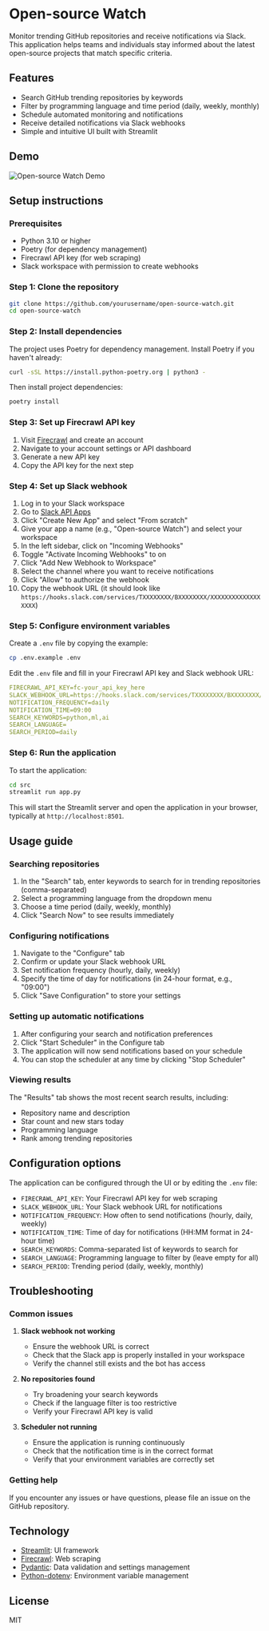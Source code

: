 # Open-source Watch

Monitor trending GitHub repositories and receive notifications via Slack. This application helps teams and individuals stay informed about the latest open-source projects that match specific criteria.

## Features

- Search GitHub trending repositories by keywords
- Filter by programming language and time period (daily, weekly, monthly)
- Schedule automated monitoring and notifications
- Receive detailed notifications via Slack webhooks
- Simple and intuitive UI built with Streamlit

## Demo

![Open-source Watch Demo](docs/demo.gif)

## Setup instructions

### Prerequisites

- Python 3.10 or higher
- Poetry (for dependency management)
- Firecrawl API key (for web scraping)
- Slack workspace with permission to create webhooks

### Step 1: Clone the repository

```bash
git clone https://github.com/yourusername/open-source-watch.git
cd open-source-watch
```

### Step 2: Install dependencies

The project uses Poetry for dependency management. Install Poetry if you haven't already:

```bash
curl -sSL https://install.python-poetry.org | python3 -
```

Then install project dependencies:

```bash
poetry install
```

### Step 3: Set up Firecrawl API key

1. Visit [Firecrawl](https://firecrawl.dev/) and create an account
2. Navigate to your account settings or API dashboard
3. Generate a new API key
4. Copy the API key for the next step

### Step 4: Set up Slack webhook

1. Log in to your Slack workspace
2. Go to [Slack API Apps](https://api.slack.com/apps)
3. Click "Create New App" and select "From scratch"
4. Give your app a name (e.g., "Open-source Watch") and select your workspace
5. In the left sidebar, click on "Incoming Webhooks"
6. Toggle "Activate Incoming Webhooks" to on
7. Click "Add New Webhook to Workspace"
8. Select the channel where you want to receive notifications
9. Click "Allow" to authorize the webhook
10. Copy the webhook URL (it should look like `https://hooks.slack.com/services/TXXXXXXXX/BXXXXXXXX/XXXXXXXXXXXXXXXXXX`)

### Step 5: Configure environment variables

Create a `.env` file by copying the example:

```bash
cp .env.example .env
```

Edit the `.env` file and fill in your Firecrawl API key and Slack webhook URL:

```yaml
FIRECRAWL_API_KEY=fc-your_api_key_here
SLACK_WEBHOOK_URL=https://hooks.slack.com/services/TXXXXXXXX/BXXXXXXXX/XXXXXXXXXXXXXXXXXX
NOTIFICATION_FREQUENCY=daily
NOTIFICATION_TIME=09:00
SEARCH_KEYWORDS=python,ml,ai
SEARCH_LANGUAGE=
SEARCH_PERIOD=daily
```

### Step 6: Run the application

To start the application:

```bash
cd src
streamlit run app.py
```

This will start the Streamlit server and open the application in your browser, typically at `http://localhost:8501`.

## Usage guide

### Searching repositories

1. In the "Search" tab, enter keywords to search for in trending repositories (comma-separated)
2. Select a programming language from the dropdown menu
3. Choose a time period (daily, weekly, monthly)
4. Click "Search Now" to see results immediately

### Configuring notifications

1. Navigate to the "Configure" tab
2. Confirm or update your Slack webhook URL
3. Set notification frequency (hourly, daily, weekly)
4. Specify the time of day for notifications (in 24-hour format, e.g., "09:00")
5. Click "Save Configuration" to store your settings

### Setting up automatic notifications

1. After configuring your search and notification preferences
2. Click "Start Scheduler" in the Configure tab
3. The application will now send notifications based on your schedule
4. You can stop the scheduler at any time by clicking "Stop Scheduler"

### Viewing results

The "Results" tab shows the most recent search results, including:

- Repository name and description
- Star count and new stars today
- Programming language
- Rank among trending repositories

## Configuration options

The application can be configured through the UI or by editing the `.env` file:

- `FIRECRAWL_API_KEY`: Your Firecrawl API key for web scraping
- `SLACK_WEBHOOK_URL`: Your Slack webhook URL for notifications
- `NOTIFICATION_FREQUENCY`: How often to send notifications (hourly, daily, weekly)
- `NOTIFICATION_TIME`: Time of day for notifications (HH:MM format in 24-hour time)
- `SEARCH_KEYWORDS`: Comma-separated list of keywords to search for
- `SEARCH_LANGUAGE`: Programming language to filter by (leave empty for all)
- `SEARCH_PERIOD`: Trending period (daily, weekly, monthly)

## Troubleshooting

### Common issues

1. **Slack webhook not working**
   - Ensure the webhook URL is correct
   - Check that the Slack app is properly installed in your workspace
   - Verify the channel still exists and the bot has access

2. **No repositories found**
   - Try broadening your search keywords
   - Check if the language filter is too restrictive
   - Verify your Firecrawl API key is valid

3. **Scheduler not running**
   - Ensure the application is running continuously
   - Check that the notification time is in the correct format
   - Verify that your environment variables are correctly set

### Getting help

If you encounter any issues or have questions, please file an issue on the GitHub repository.

## Technology

- [Streamlit](https://streamlit.io/): UI framework
- [Firecrawl](https://firecrawl.dev/): Web scraping
- [Pydantic](https://pydantic-docs.helpmanual.io/): Data validation and settings management
- [Python-dotenv](https://github.com/theskumar/python-dotenv): Environment variable management

## License

MIT

